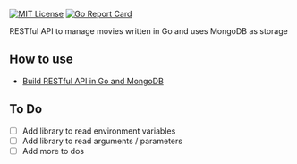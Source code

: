 [![MIT License](http://img.shields.io/badge/license-MIT-blue.svg?style=flat)](LICENSE) [![Go Report Card](https://goreportcard.com/badge/github.com/mlabouardy/movies-restapi)](https://goreportcard.com/report/github.com/mlabouardy/movies-restapi)

RESTful API to manage movies written in Go and uses MongoDB as storage

## How to use

* [Build RESTful API in Go and MongoDB](http://www.blog.labouardy.com/build-restful-api-in-go-and-mongodb/)


## To Do

- [ ] Add library to read environment variables
- [ ] Add library to read arguments / parameters
- [ ] Add more to dos